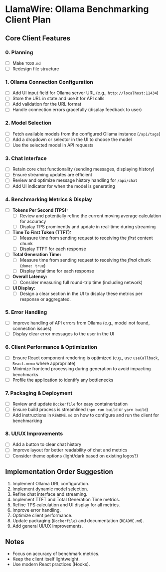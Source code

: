 # LlamaWire: Ollama Benchmarking Client Plan

## Core Client Features
### 0. Planning
- [ ] Make `TODO.md`
- [ ] Redesign file structure

### 1. Ollama Connection Configuration
- [ ] Add UI input field for Ollama server URL (e.g., `http://localhost:11434`)
- [ ] Store the URL in state and use it for API calls
- [ ] Add validation for the URL format
- [ ] Handle connection errors gracefully (display feedback to user)

### 2. Model Selection
- [ ] Fetch available models from the configured Ollama instance (`/api/tags`)
- [ ] Add a dropdown or selector in the UI to choose the model
- [ ] Use the selected model in API requests

### 3. Chat Interface
- [ ] Retain core chat functionality (sending messages, displaying history)
- [ ] Ensure streaming updates are efficient
- [ ] Review and optimize message history handling for `/api/chat`
- [ ] Add UI indicator for when the model is generating

### 4. Benchmarking Metrics & Display
- [ ] **Tokens Per Second (TPS):**
    - [ ] Review and potentially refine the current moving average calculation for accuracy
    - [ ] Display TPS prominently and update in real-time during streaming
- [ ] **Time To First Token (TTFT):**
    - [ ] Measure time from sending request to receiving the *first* content chunk
    - [ ] Display TTFT for each response
- [ ] **Total Generation Time:**
    - [ ] Measure time from sending request to receiving the *final* chunk (`done: true`)
    - [ ] Display total time for each response
- [ ] **Overall Latency:**
    - [ ] Consider measuring full round-trip time (including network)
- [ ] **UI Display:**
    - [ ] Design a clear section in the UI to display these metrics per response or aggregated.

### 5. Error Handling
- [ ] Improve handling of API errors from Ollama (e.g., model not found, connection issues)
- [ ] Display clear error messages to the user in the UI

### 6. Client Performance & Optimization
- [ ] Ensure React component rendering is optimized (e.g., use `useCallback`, `React.memo` where appropriate)
- [ ] Minimize frontend processing during generation to avoid impacting benchmarks
- [ ] Profile the application to identify any bottlenecks

### 7. Packaging & Deployment
- [ ] Review and update `Dockerfile` for easy containerization
- [ ] Ensure build process is streamlined (`npm run build` or `yarn build`)
- [ ] Add instructions in `README.md` on how to configure and run the client for benchmarking

### 8. UI/UX Improvements
- [ ] Add a button to clear chat history
- [ ] Improve layout for better readability of chat and metrics
- [ ] Consider theme options (light/dark based on existing logos?)

## Implementation Order Suggestion

1.  Implement Ollama URL configuration.
2.  Implement dynamic model selection.
3.  Refine chat interface and streaming.
4.  Implement TTFT and Total Generation Time metrics.
5.  Refine TPS calculation and UI display for all metrics.
6.  Improve error handling.
7.  Optimize client performance.
8.  Update packaging (`Dockerfile`) and documentation (`README.md`).
9.  Add general UI/UX improvements.

## Notes
- Focus on accuracy of benchmark metrics.
- Keep the client itself lightweight.
- Use modern React practices (Hooks).
